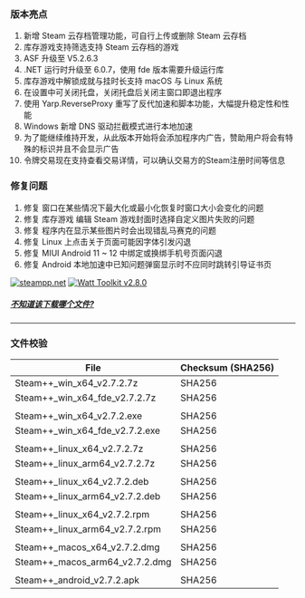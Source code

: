 <!--

### 公告
1. 非简中语言将默认隐藏加速和脚本功能，仅能通过切换语言并重启程序的方式还原被隐藏的功能
2. 现已停止短信服务节约开销，后续会推出邮箱注册登录，对于已使用手机号的用户需要进行绑定第三方快速登录，否则注销后将无法再次登录
3. 自动更新目前仅 Windows 端可用，且由于下载渠道限速可能导致无法更新成功，推荐在官网链接的网盘或群文件中下载压缩包解压覆盖更新(应用商店版由商店更新不受此影响)
4. 目前的本地加速功能的实现方式，因需要信任证书，在 Android 上因系统限制，所以此功能已放弃继续开发，如仍想使用需要自行导入证书到系统目录，使用 adb 工具或 Magisk 之类的软件操作，未来会使用不需要证书的加速功能替换此功能
5. fde 版本需要安装 [ASP.NET Core 运行时 6.0.7 (x64) 与 .NET Core 运行时 6.0.7 (x64)](https://dotnet.microsoft.com/zh-cn/download/dotnet/6.0)

-->

### 版本亮点
1. 新增 Steam 云存档管理功能，可自行上传或删除 Steam 云存档
2. 库存游戏支持筛选支持 Steam 云存档的游戏
3. ASF 升级至 V5.2.6.3
4. .NET 运行时升级至 6.0.7，使用 fde 版本需要升级运行库
5. 库存游戏中解锁成就与挂时长支持 macOS 与 Linux 系统
6. 在设置中可关闭托盘，关闭托盘后关闭主窗口即退出程序
7. 使用 Yarp.ReverseProxy 重写了反代加速和脚本功能，大幅提升稳定性和性能
8. Windows 新增 DNS 驱动拦截模式进行本地加速
9. 为了能继续维持开发，从此版本开始将会添加程序内广告，赞助用户将会有特殊的标识并且不会显示广告
10. 令牌交易现在支持查看交易详情，可以确认交易方的Steam注册时间等信息

### 修复问题
1. 修复 窗口在某些情况下最大化或最小化恢复时窗口大小会变化的问题
2. 修复 库存游戏 编辑 Steam 游戏封面时选择自定义图片失败的问题
3. 修复 程序内在显示某些图片时会出现错乱马赛克的问题
4. 修复 Linux 上点击关于页面可能因字体引发闪退
5. 修复 MIUI Android 11 ~ 12 中绑定或换绑手机号页面闪退
6. 修复 Android 本地加速中已知问题弹窗显示时不应同时跳转引导证书页

<!--

TODO：
Android 第三方快速登录回调改为 URL Scheme
修复 Android 检查更新检测不到最新版本的问题


### 已知问题
- 除 Windows 之外的平台此软件自动更新尚不可用
- Desktop 
	- macOS
		- [尚未公证](https://support.apple.com/zh-cn/guide/mac-help/mh40616/10.15/mac/10.15)，这会影响 macOS Catalina（版本 10.15）以上版本
	- Linux
		- 窗口弹出位置不正确
		- 鼠标指针浮动样式不正确
	- Windows
		- Windows 11 
			- 在 CPU 不受支持的 Win11 上无法启动，Windows 日志中显示 ```Failed to create CoreCLR, HRESULT: 0x80004005```
			- 仅 .NET 6.0 受此影响，在内部版本 22509 中修复，见 [issue](https://github.com/dotnet/core/issues/6733)
			- **解决方案：** 可尝试使用旧版本 例如 v2.3.0
		- Windows 7
			- 先决条件
				- 需要安装 Extended Security Update
			- 在不符合先决条件的情况下运行可能导致
				- 程序无法正常运行
					- **解决方案**
						- 使用 Windows Update 更新系统补丁
				- 运行程序时提示 计算机中丢失 api-ms-win-core-winrt-l1-1-0.dll
					- **解决方案**
						- 下载 api-ms-win-core-winrt-l1-1-0.dll 文件放入程序根目录(Steam++.exe 所在文件夹)
							- [从 Github 上直接下载](https://github.com/BeyondDimension/SteamTools/raw/develop/references/runtime.win7-x64.Microsoft.NETCore.Windows.ApiSets/api-ms-win-core-winrt-l1-1-0.dll)
							- [从 Gitee 上直接下载](https://gitee.com/rmbgame/SteamTools/raw/develop/references/runtime.win7-x64.Microsoft.NETCore.Windows.ApiSets/api-ms-win-core-winrt-l1-1-0.dll)
	- Android
		- 本地加速
			- 因 Android 7(Nougat API 24) 之后的版本不在信任用户证书，所以此功能已放弃继续开发，如仍想使用需要自行导入证书到系统目录，使用 adb 工具或 Magisk 之类的软件操作，未来会使用不需要证书的加速功能替换此功能

-->


[![steampp.net](https://img.shields.io/badge/WebSite-steampp.net-brightgreen.svg?style=flat-square&color=61dafb)](https://steampp.net)
[![Watt Toolkit v2.8.0](https://img.shields.io/badge/Watt%20Toolkit-v2.8.0-brightgreen.svg?style=flat-square&color=512bd4)]()
  
  
##### [不知道该下载哪个文件?](./download-guide.md)
---

### 文件校验
|  File  | Checksum (SHA256)  |
|  ----  |  ----  |
| Steam++_win_x64_v2.7.2.7z  | SHA256 |
| Steam++_win_x64_fde_v2.7.2.7z  | SHA256 |
| | |
| Steam++_win_x64_v2.7.2.exe  | SHA256 |
| Steam++_win_x64_fde_v2.7.2.exe  | SHA256 |
| | |
| Steam++_linux_x64_v2.7.2.7z  | SHA256 |
| Steam++_linux_arm64_v2.7.2.7z  | SHA256 |
| | |
| Steam++_linux_x64_v2.7.2.deb  | SHA256 |
| Steam++_linux_arm64_v2.7.2.deb  | SHA256 |
| | |
| Steam++_linux_x64_v2.7.2.rpm  | SHA256 |
| Steam++_linux_arm64_v2.7.2.rpm  | SHA256 |
| | |
| Steam++_macos_x64_v2.7.2.dmg  | SHA256 |
| Steam++_macos_arm64_v2.7.2.dmg  | SHA256 |
| | |
| Steam++_android_v2.7.2.apk  | SHA256 |
